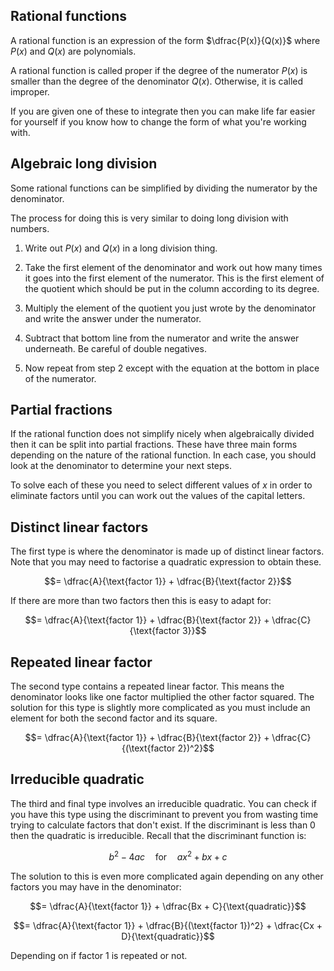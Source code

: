 ## Rational functions

A rational function is an expression of the form $\dfrac{P(x)}{Q(x)}$ where $P(x)$ and $Q(x)$ are polynomials.

A rational function is called proper if the degree of the numerator $P(x)$ is smaller than the degree of the denominator $Q(x)$. Otherwise, it is called improper.

If you are given one of these to integrate then you can make life far easier for yourself if you know how to change the form of what you're working with.

## Algebraic long division

Some rational functions can be simplified by dividing the numerator by the denominator.

The process for doing this is very similar to doing long division with numbers.

<!-- Note on what the divisor and the quotient are? -->

1. Write out $P(x)$ and $Q(x)$ in a long division thing.

2. Take the first element of the denominator and work out how many times it goes into the first element of the numerator. This is the first element of the quotient which should be put in the column according to its degree.

3. Multiply the element of the quotient you just wrote by the denominator and write the answer under the numerator.

4. Subtract that bottom line from the numerator and write the answer underneath. Be careful of double negatives.

5. Now repeat from step 2 except with the equation at the bottom in place of the numerator.

<!-- Here is a simple example: -->

## Partial fractions

If the rational function does not simplify nicely when algebraically divided then it can be split into partial fractions. These have three main forms depending on the nature of the rational function. In each case, you should look at the denominator to determine your next steps.

To solve each of these you need to select different values of $x$ in order to eliminate factors until you can work out the values of the capital letters.

## Distinct linear factors

The first type is where the denominator is made up of distinct linear factors. Note that you may need to factorise a quadratic expression to obtain these.

$$= \dfrac{A}{\text{factor 1}} + \dfrac{B}{\text{factor 2}}$$

If there are more than two factors then this is easy to adapt for:

$$= \dfrac{A}{\text{factor 1}} + \dfrac{B}{\text{factor 2}} + \dfrac{C}{\text{factor 3}}$$

## Repeated linear factor

The second type contains a repeated linear factor. This means the denominator looks like one factor multiplied the other factor squared. The solution for this type is slightly more complicated as you must include an element for both the second factor and its square.

$$= \dfrac{A}{\text{factor 1}} + \dfrac{B}{\text{factor 2}} + \dfrac{C}{(\text{factor 2})^2}$$

## Irreducible quadratic

The third and final type involves an irreducible quadratic. You can check if you have this type using the discriminant to prevent you from wasting time trying to calculate factors that don't exist. If the discriminant is less than 0 then the quadratic is irreducible. Recall that the discriminant function is:

$$b^2 - 4ac \quad \text{for} \quad ax^2 + bx + c$$

The solution to this is even more complicated again depending on any other factors you may have in the denominator:

$$= \dfrac{A}{\text{factor 1}} + \dfrac{Bx + C}{\text{quadratic}}$$

$$= \dfrac{A}{\text{factor 1}} + \dfrac{B}{(\text{factor 1})^2} + \dfrac{Cx + D}{\text{quadratic}}$$

Depending on if factor 1 is repeated or not.
